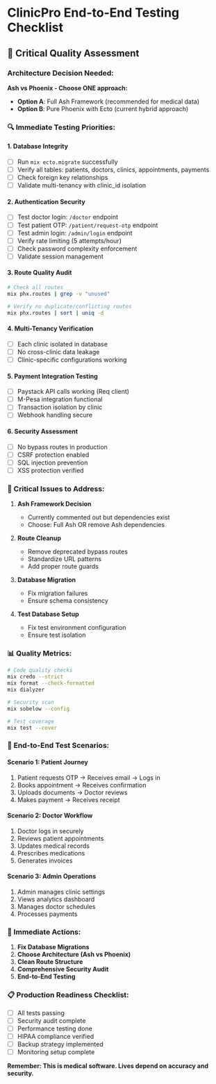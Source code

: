 # ClinicPro End-to-End Testing Checklist

## 🏥 **Critical Quality Assessment**

### **Architecture Decision Needed:**
**Ash vs Phoenix - Choose ONE approach:**
- **Option A**: Full Ash Framework (recommended for medical data)
- **Option B**: Pure Phoenix with Ecto (current hybrid approach)

### **🔍 Immediate Testing Priorities:**

#### **1. Database Integrity**
- [ ] Run `mix ecto.migrate` successfully
- [ ] Verify all tables: patients, doctors, clinics, appointments, payments
- [ ] Check foreign key relationships
- [ ] Validate multi-tenancy with clinic_id isolation

#### **2. Authentication Security**
- [ ] Test doctor login: `/doctor` endpoint
- [ ] Test patient OTP: `/patient/request-otp` endpoint  
- [ ] Test admin login: `/admin/login` endpoint
- [ ] Verify rate limiting (5 attempts/hour)
- [ ] Check password complexity enforcement
- [ ] Validate session management

#### **3. Route Quality Audit**
```bash
# Check all routes
mix phx.routes | grep -v "unused"

# Verify no duplicate/conflicting routes
mix phx.routes | sort | uniq -d
```

#### **4. Multi-Tenancy Verification**
- [ ] Each clinic isolated in database
- [ ] No cross-clinic data leakage
- [ ] Clinic-specific configurations working

#### **5. Payment Integration Testing**
- [ ] Paystack API calls working (Req client)
- [ ] M-Pesa integration functional
- [ ] Transaction isolation by clinic
- [ ] Webhook handling secure

#### **6. Security Assessment**
- [ ] No bypass routes in production
- [ ] CSRF protection enabled
- [ ] SQL injection prevention
- [ ] XSS protection verified

### **🚨 Critical Issues to Address:**

1. **Ash Framework Decision**
   - Currently commented out but dependencies exist
   - Choose: Full Ash OR remove Ash dependencies

2. **Route Cleanup**
   - Remove deprecated bypass routes
   - Standardize URL patterns
   - Add proper route guards

3. **Database Migration**
   - Fix migration failures
   - Ensure schema consistency

4. **Test Database Setup**
   - Fix test environment configuration
   - Ensure test isolation

### **📊 Quality Metrics:**

```bash
# Code quality checks
mix credo --strict
mix format --check-formatted
mix dialyzer

# Security scan
mix sobelow --config

# Test coverage
mix test --cover
```

### **🎯 End-to-End Test Scenarios:**

#### **Scenario 1: Patient Journey**
1. Patient requests OTP → Receives email → Logs in
2. Books appointment → Receives confirmation
3. Uploads documents → Doctor reviews
4. Makes payment → Receives receipt

#### **Scenario 2: Doctor Workflow**
1. Doctor logs in securely
2. Reviews patient appointments
3. Updates medical records
4. Prescribes medications
5. Generates invoices

#### **Scenario 3: Admin Operations**
1. Admin manages clinic settings
2. Views analytics dashboard
3. Manages doctor schedules
4. Processes payments

### **🔧 Immediate Actions:**

1. **Fix Database Migrations**
2. **Choose Architecture (Ash vs Phoenix)**
3. **Clean Route Structure**
4. **Comprehensive Security Audit**
5. **End-to-End Testing**

### **📋 Production Readiness Checklist:**

- [ ] All tests passing
- [ ] Security audit complete
- [ ] Performance testing done
- [ ] HIPAA compliance verified
- [ ] Backup strategy implemented
- [ ] Monitoring setup complete

**Remember: This is medical software. Lives depend on accuracy and security.**
